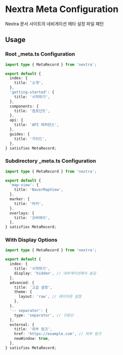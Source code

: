 # Nextra Meta Configuration

Nextra 문서 사이트의 네비게이션 메타 설정 파일 패턴

## Usage

### Root _meta.ts Configuration
```typescript
import type { MetaRecord } from 'nextra';

export default {
  index: {
    title: '소개',
  },
  'getting-started': {
    title: '시작하기',
  },
  components: {
    title: '컴포넌트',
  },
  api: {
    title: 'API 레퍼런스',
  },
  guides: {
    title: '가이드',
  },
} satisfies MetaRecord;
```

### Subdirectory _meta.ts Configuration
```typescript
import type { MetaRecord } from 'nextra';

export default {
  'map-view': {
    title: 'NaverMapView',
  },
  marker: {
    title: '마커',
  },
  overlays: {
    title: '오버레이',
  },
} satisfies MetaRecord;
```

### With Display Options
```typescript
import type { MetaRecord } from 'nextra';

export default {
  index: {
    title: '시작하기',
    display: 'hidden', // 네비게이션에서 숨김
  },
  advanced: {
    title: '고급 설정',
    theme: {
      layout: 'raw', // 레이아웃 설정
    },
  },
  '-- separator': {
    type: 'separator', // 구분선
  },
  external: {
    title: '외부 링크',
    href: 'https://example.com', // 외부 링크
    newWindow: true,
  },
} satisfies MetaRecord;
```